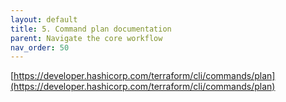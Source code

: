 ```yaml
---
layout: default
title: 5. Command plan documentation
parent: Navigate the core workflow
nav_order: 50
---
```



[https://developer.hashicorp.com/terraform/cli/commands/plan](https://developer.hashicorp.com/terraform/cli/commands/plan)